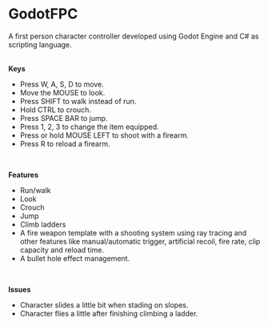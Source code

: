 # GodotFPC
A first person character controller developed using Godot Engine and C# as scripting language. <br/>
<br/>


**Keys**
<br/>
- Press W, A, S, D to move. <br/>
- Move the MOUSE to look. <br/>
- Press SHIFT to walk instead of run. <br/>
- Hold CTRL to crouch. <br/>
- Press SPACE BAR to jump. <br/>
- Press 1, 2, 3 to change the item equipped. <br/>
- Press or hold MOUSE LEFT to shoot with a firearm. <br/>
- Press R to reload a firearm. <br/>
<br/>


**Features**
<br/>
- Run/walk <br/>
- Look <br/>
- Crouch <br/>
- Jump <br/>
- Climb ladders <br/>
- A fire weapon template with a shooting system using ray tracing and other features like manual/automatic trigger, artificial recoil, fire rate, clip capacity and reload time.
- A bullet hole effect management.
<br/>


**Issues**
<br/>
- Character slides a little bit when stading on slopes. <br/>
- Character flies a little after finishing climbing a ladder.
